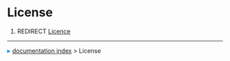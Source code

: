 # License
1.  REDIRECT [Licence](Licence.md)



---
![](images/Right_arrow.png) [documentation index](../README.md) > License
